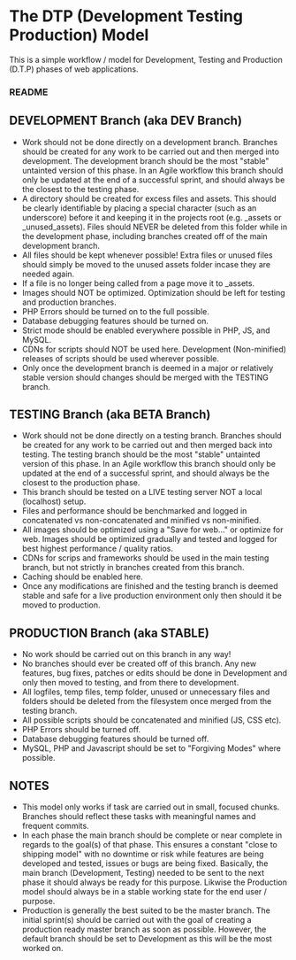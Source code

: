 The DTP (Development Testing Production) Model
=============

This is a simple workflow / model for Development, Testing and Production (D.T.P) phases of web applications.

### README

## DEVELOPMENT Branch (aka DEV Branch)
* Work should not be done directly on a development branch. Branches should be created for any work to be carried out and then merged into development. The development branch should be the most "stable" untainted version of this phase. In an Agile workflow this branch should only be updated at the end of a successful sprint, and should always be the closest to the testing phase.
* A directory should be created for excess files and assets. This should be clearly identifiable by placing a special character (such as an underscore) before it and keeping it in the projects root (e.g. _assets or _unused_assets). Files should NEVER be deleted from this folder while in the development phase, including branches created off of the main development branch.
* All files should be kept whenever possible! Extra files or unused files should simply be moved to the unused assets folder incase they are needed again.
* If a file is no longer being called from a page move it to _assets.
* Images should NOT be optimized. Optimization should be left for testing and production branches.
* PHP Errors should be turned on to the full possible.
* Database debugging features should be turned on.
* Strict mode should be enabled everywhere possible in PHP, JS, and MySQL.
* CDNs for scripts should NOT be used here. Development (Non-minified) releases of scripts should be used wherever possible.
* Only once the development branch is deemed in a major or relatively stable version should changes should be merged with the TESTING branch.

## TESTING Branch (aka BETA Branch)
* Work should not be done directly on a testing branch. Branches should be created for any work to be carried out and then merged back into testing. The testing branch should be the most "stable" untainted version of this phase. In an Agile workflow this branch should only be updated at the end of a successful sprint, and should always be the closest to the production phase.
* This branch should be tested on a LIVE testing server NOT a local (localhost) setup.
* Files and performance should be benchmarked and logged in concatenated vs non-concatenated and minified vs non-minified.
* All images should be optimized using a "Save for web..." or optimize for web. Images should be optimized gradually and tested and logged for best highest performance / quality ratios.
* CDNs for scrips and frameworks should be used in the main testing branch, but not strictly in branches created from this branch.
* Caching should be enabled here.
* Once any modifications are finished and the testing branch is deemed stable and safe for a live production environment only then should it be moved to production.

## PRODUCTION Branch (aka STABLE)
* No work should be carried out on this branch in any way!
* No branches should ever be created off of this branch. Any new features, bug fixes, patches or edits should be done in Development and only then moved to testing, and from there to development.
* All logfiles, temp files, temp folder, unused or unnecessary files and folders should be deleted from the filesystem once merged from the testing branch.
* All possible scripts should be concatenated and minified (JS, CSS etc).
* PHP Errors should be turned off.
* Database debugging features should be turned off.
* MySQL, PHP and Javascript should be set to "Forgiving Modes" where possible.

## NOTES
* This model only works if task are carried out in small, focused chunks. Branches should reflect these tasks with meaningful names and frequent commits. 
* In each phase the main branch should be complete or near complete in regards to the goal(s) of that phase. This ensures a constant "close to shipping model" with no downtime or risk while features are being developed and tested, issues or bugs are being fixed. Basically, the main branch (Development, Testing) needed to be sent to the next phase it should always be ready for this purpose. Likwise the Production model should always be in a stable working state for the end user / purpose.
* Production is generally the best suited to be the master branch. The initial sprint(s) should be carried out with the goal of creating a production ready master branch as soon as possible. However, the default branch should be set to Development as this will be the most worked on.